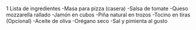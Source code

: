 1 Lista de ingredientes
    -Masa para pizza (casera)
    -Salsa de tomate
    -Queso mozzarella rallado
    -Jamón en cubos
    -Piña natural en trozos
    -Tocino en tiras (Opcional)
    -Aceite de oliva
    -Orégano seco
    -Sal y pimienta al gusto